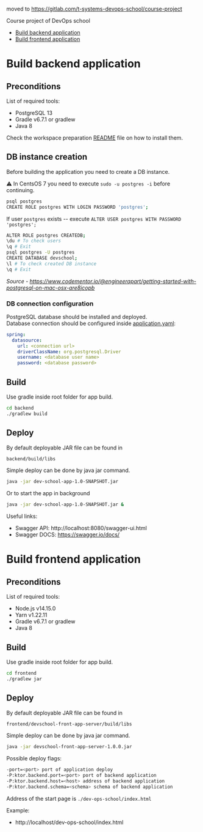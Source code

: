moved to https://gitlab.com/t-systems-devops-school/course-project

Course project of DevOps school
- [Build backend application](https://github.com/tdevopsschool/course-project#build-backend-application)
- [Build frontend application](https://github.com/tdevopsschool/course-project#build-frontend-application)

# Build backend application

## Preconditions

List of required tools:
<ul>
    <li>PostgreSQL 13</li>
    <li>Gradle v6.7.1 or gradlew</li>
    <li>Java 8</li>
</ul>

Check the workspace preparation [README](https://github.com/tdevopsschool/.github/tree/main/Workspace-Preparation) file on how to install them.

## DB instance creation

Before building the application you need to create a DB instance.

⚠️ In CentsOS 7 you need to execute `sudo -u postgres -i` before continuing.

```bash
psql postgres
CREATE ROLE postgres WITH LOGIN PASSWORD 'postgres';
```

If user `postgres` exists -- execute `ALTER USER postgres WITH PASSWORD 'postgres';`

```bash
ALTER ROLE postgres CREATEDB;
\du # To check users
\q # Exit
psql postgres -U postgres
CREATE DATABASE devschool;
\l # To check created DB instance
\q # Exit
```

*Source - https://www.codementor.io/@engineerapart/getting-started-with-postgresql-on-mac-osx-are8jcopb*

### DB connection configuration

PostgreSQL database should be installed and deployed.<br>
Database connection should be configured inside [application.yaml](backend/src/main/resources/application.yaml):

```yaml
spring:
  datasource:
    url: <connection url>
    driverClassName: org.postgresql.Driver
    username: <database user name>
    password: <database password>
```

## Build

Use gradle inside root folder for app build.

```bash
cd backend
./gradlew build
```

## Deploy

By default deployable JAR file can be found in

```bash
backend/build/libs
```

Simple deploy can be done by java jar command.

```bash
java -jar dev-school-app-1.0-SNAPSHOT.jar
```

Or to start the app in background

```bash
java -jar dev-school-app-1.0-SNAPSHOT.jar & 
```

Useful links:

* Swagger API: http://localhost:8080/swagger-ui.html
* Swagger DOCS: https://swagger.io/docs/


# Build frontend application

## Preconditions

List of required tools:
<ul>
    <li>Node.js v14.15.0</li>
    <li>Yarn v1.22.11</li>
    <li>Gradle v6.7.1 or gradlew</li>
    <li>Java 8</li>
</ul>

## Build

Use gradle inside root folder for app build.

```bash
cd frontend
./gradlew jar
```

## Deploy

By default deployable JAR file can be found in

```bash
frontend/devschool-front-app-server/build/libs
```

Simple deploy can be done by java jar command.

```bash
java -jar devschool-front-app-server-1.0.0.jar
```
Possible deploy flags:

```bash
-port=<port> port of application deploy
-P:ktor.backend.port=<port> port of backend application
-P:ktor.backend.host=<host> address of backend application     
-P:ktor.backend.schema=<schema> schema of backend application   
```

Address of the start page is `./dev-ops-school/index.html`

Example:
- http://localhost/dev-ops-school/index.html


